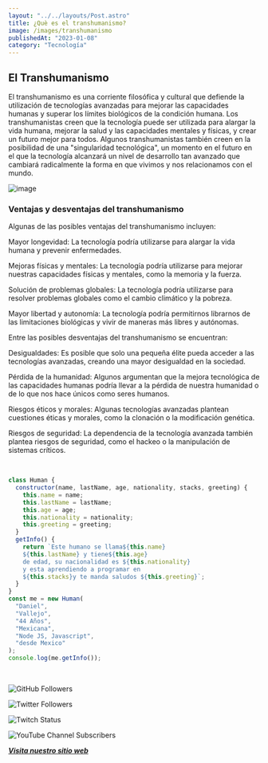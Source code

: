 ```yaml
---
layout: "../../layouts/Post.astro"
title: ¿Què es el transhumanismo?
image: /images/transhumanismo
publishedAt: "2023-01-08"
category: "Tecnología"
---
```


## El Transhumanismo

El transhumanismo es una corriente filosófica y cultural que defiende la utilización de tecnologías avanzadas para mejorar las capacidades humanas y superar los límites biológicos de la condición humana. Los transhumanistas creen que la tecnología puede ser utilizada para alargar la vida humana, mejorar la salud y las capacidades mentales y físicas, y crear un futuro mejor para todos. Algunos transhumanistas también creen en la posibilidad de una "singularidad tecnológica", un momento en el futuro en el que la tecnología alcanzará un nivel de desarrollo tan avanzado que cambiará radicalmente la forma en que vivimos y nos relacionamos con el mundo.

![image](https://i.pinimg.com/564x/2c/04/c1/2c04c102dcca09182e8cff2c51d25d11.jpg)

### Ventajas y desventajas del transhumanismo

Algunas de las posibles ventajas del transhumanismo incluyen:

Mayor longevidad: La tecnología podría utilizarse para alargar la vida humana y prevenir enfermedades.

Mejoras físicas y mentales: La tecnología podría utilizarse para mejorar nuestras capacidades físicas y mentales, como la memoria y la fuerza.

Solución de problemas globales: La tecnología podría utilizarse para resolver problemas globales como el cambio climático y la pobreza.

Mayor libertad y autonomía: La tecnología podría permitirnos librarnos de las limitaciones biológicas y vivir de maneras más libres y autónomas.

Entre las posibles desventajas del transhumanismo se encuentran:

Desigualdades: Es posible que solo una pequeña élite pueda acceder a las tecnologías avanzadas, creando una mayor desigualdad en la sociedad.

Pérdida de la humanidad: Algunos argumentan que la mejora tecnológica de las capacidades humanas podría llevar a la pérdida de nuestra humanidad o de lo que nos hace únicos como seres humanos.

Riesgos éticos y morales: Algunas tecnologías avanzadas plantean cuestiones éticas y morales, como la clonación o la modificación genética.

Riesgos de seguridad: La dependencia de la tecnología avanzada también plantea riesgos de seguridad, como el hackeo o la manipulación de sistemas críticos.

<br/>

```js
class Human {
  constructor(name, lastName, age, nationality, stacks, greeting) {
    this.name = name;
    this.lastName = lastName;
    this.age = age;
    this.nationality = nationality;
    this.greeting = greeting;
  }
  getInfo() {
    return `Este humano se llama${this.name}
    ${this.lastName} y tiene${this.age}
    de edad, su nacionalidad es ${this.nationality}
    y esta aprendiendo a programar en 
    ${this.stacks}y te manda saludos ${this.greeting}`;
  }
}
const me = new Human(
  "Daniel",
  "Vallejo",
  "44 Años",
  "Mexicana",
  "Node JS, Javascript",
  "desde Mexico"
);
console.log(me.getInfo());
```

<br/>

![GitHub Followers](https://img.shields.io/github/followers/DanyVeneno?style=social)

![Twitter Followers](https://img.shields.io/twitter/follow/venenodigital?style=social)

![Twitch Status](https://img.shields.io/twitch/status/yehiibhii?style=social)

![YouTube Channel Subscribers](https://img.shields.io/youtube/channel/subscribers/UC8UhdMAKJX56O2PY8kzBIlw?style=social)

[**_Visita nuestro sitio web_**](https://juanitovenenoestudio.up.railway.app/)
